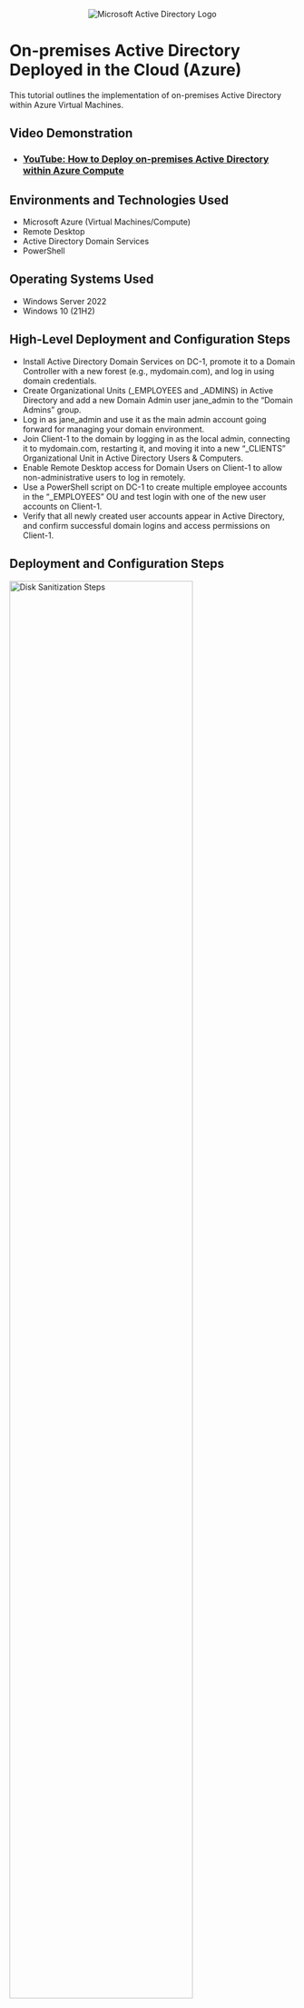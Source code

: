 <p align="center">
<img src="https://i.imgur.com/pU5A58S.png" alt="Microsoft Active Directory Logo"/>
</p>

<h1>On-premises Active Directory Deployed in the Cloud (Azure)</h1>
This tutorial outlines the implementation of on-premises Active Directory within Azure Virtual Machines.<br />


<h2>Video Demonstration</h2>

- ### [YouTube: How to Deploy on-premises Active Directory within Azure Compute](https://www.youtube.com/playlist?list=PLAnyL2H5UDKJMvD8S6Tw0vygNQYxSWuRe)

<h2>Environments and Technologies Used</h2>

- Microsoft Azure (Virtual Machines/Compute)
- Remote Desktop
- Active Directory Domain Services
- PowerShell

<h2>Operating Systems Used </h2>

- Windows Server 2022
- Windows 10 (21H2)

<h2>High-Level Deployment and Configuration Steps</h2>

- Install Active Directory Domain Services on DC-1, promote it to a Domain Controller with a new forest (e.g., mydomain.com), and log in using domain credentials.
- Create Organizational Units (_EMPLOYEES and _ADMINS) in Active Directory and add a new Domain Admin user jane_admin to the “Domain Admins” group.
- Log in as jane_admin and use it as the main admin account going forward for managing your domain environment.
- Join Client-1 to the domain by logging in as the local admin, connecting it to mydomain.com, restarting it, and moving it into a new “_CLIENTS” Organizational Unit in Active Directory Users & Computers.
- Enable Remote Desktop access for Domain Users on Client-1 to allow non-administrative users to log in remotely.
- Use a PowerShell script on DC-1 to create multiple employee accounts in the “_EMPLOYEES” OU and test login with one of the new user accounts on Client-1.
- Verify that all newly created user accounts appear in Active Directory, and confirm successful domain logins and access permissions on Client-1.
  
<h2>Deployment and Configuration Steps</h2>

<p>
<img src="https://github.com/user-attachments/assets/1e9a93d0-b6de-4304-8756-f4ccd8926c44" height="80%" width="80%" alt="Disk Sanitization Steps"/>
</p>
<p>
<img src="https://github.com/user-attachments/assets/d3031e7f-da26-4476-a250-f931040dc401" height="80%" width="80%" alt="Disk Sanitization Steps"/>
</p>
<p>
To begin configuring your on-premises Active Directory infrastructure, log into the DC-1 virtual machine and install the Active Directory Domain Services (AD DS) role. After installation, promote the server to a Domain Controller by creating a new forest (e.g., mydomain.com). Once the server restarts, you can log in using your domain credentials (e.g., mydomain.com\marc) to manage your new AD environment.
</p>
<br />

<p>
<img src="https://github.com/user-attachments/assets/420a5df8-32d9-49f8-9b85-0b790f6cd2ca" height="80%" width="80%" alt="Disk Sanitization Steps"/>
</p>
<p>
<img src="https://github.com/user-attachments/assets/29ddecf9-1b06-45d2-8c1d-f56beff5d678" height="80%" width="80%" alt="Disk Sanitization Steps"/>
</p>
<p>
<img src="https://github.com/user-attachments/assets/9dad8d34-5aed-46e0-8a34-02624deb9fa2" height="80%" width="80%" alt="Disk Sanitization Steps"/>
</p>
<p>
In Active Directory Users and Computers (ADUC), creating Organizational Units (OUs) like _EMPLOYEES and _ADMINS helps organize user accounts based on their roles or access levels. Within the _ADMINS OU, you create a new user account called jane_admin and assign it a secure password. After creating the account, you add jane_admin to the “Domain Admins” security group, granting it administrative privileges across the domain.
</p>
<br />

<p>
<img src="https://github.com/user-attachments/assets/ce82cbd1-d032-4f9a-84ad-c654f899e9a4" height="80%" width="80%" alt="Disk Sanitization Steps"/>
</p>
<p>
After creating the jane_admin account and adding it to the Domain Admins group, log out of DC-1 and log back in using the domain credentials for jane_admin. This account will now have administrative privileges across the domain and should be used for managing domain resources and configurations. Using a dedicated domain admin account improves security and separates administrative tasks from regular user activity.

</p>
<br />

<p>
<img src="https://github.com/user-attachments/assets/664c55bd-4216-4b6a-99e2-04a40479dd34" height="80%" width="80%" alt="Disk Sanitization Steps"/>
</p>
<p>
<img src="https://github.com/user-attachments/assets/10155ba5-95df-44c5-998e-45dba054b600" height="80%" width="80%" alt="Disk Sanitization Steps"/>
</p>
<p>
To join Client-1 to the domain, first log into the Client-1 VM as the local administrator and connect it to your domain (e.g., mydomain.com**) through the system settings. Once the computer restarts and successfully joins the domain, log into DC-1 and open **Active Directory Users and Computers (ADUC). In ADUC, create a new Organizational Unit called **\_CLIENTS** and move *Client-1* into it to organize and manage client machines more effectively.

</p>
<br />

<p>
<img src="https://github.com/user-attachments/assets/d55a74ae-d31c-4fed-933c-6a7ea06f7968" height="80%" width="80%" alt="Disk Sanitization Steps"/>
</p>
<p>
To enable Remote Desktop access for Domain Users on *Client-1*, log in as **mydomain.com\jane\_admin** and open the system properties. Navigate to the **Remote Desktop** settings and allow connections from users in the **Domain Users** group. This configuration permits standard domain users to access the machine remotely, which is useful for testing logins and supporting end users in a real-world environment.

</p>
<br />

<p>
<img src="https://i.imgur.com/DJmEXEB.png" height="80%" width="80%" alt="Disk Sanitization Steps"/>
</p>
<p>
On DC-1, launch PowerShell ISE as an administrator and use a script to automatically generate multiple employee user accounts in the _EMPLOYEES Organizational Unit. Once the script runs, verify the new accounts in Active Directory Users and Computers (ADUC). Then, switch to Client-1 and attempt to log in using one of the newly created accounts to confirm proper domain authentication. 

</p>
<br />
<p>
<img src="https://i.imgur.com/DJmEXEB.png" height="80%" width="80%" alt="Disk Sanitization Steps"/>
</p>
<p>
After running the PowerShell script to create user accounts, open Active Directory Users and Computers (ADUC) on DC-1 to ensure all accounts are correctly listed under the _EMPLOYEES OU. Then, on Client-1, test logging in with several of the new accounts to verify that they are recognized by the domain. Confirm that each user can log in successfully and that appropriate access permissions are applied.

</p>
<br />
